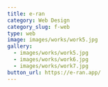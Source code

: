 ```yaml
---
title: e-ran
category: Web Design
category_slug: f-web
type: web
image: images/works/work5.jpg
gallery:
  - images/works/work5.jpg
  - images/works/work6.jpg
  - images/works/work7.jpg
button_url: https://e-ran.app/
---
```

